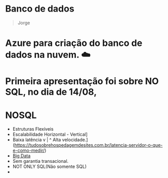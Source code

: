 # Banco de dados
> Jorge

# Azure para criação do banco de dados na nuvem. :cloud:

# Primeira apresentação foi sobre NO SQL, no dia de 14/08, 
# NOSQL
- Estruturas Flexíveis
- Escalabilidade Horizontal - Vertical]
- Baixa latência v | ^ Alta velocidade.](https://tudosobrehospedagemdesites.com.br/latencia-servidor-o-que-e-como-medir/)
- [Big Data](https://www.oracle.com/br/big-data/what-is-big-data/)
- Sem garantia transacional.
- NOT ONLY SQL(Não somente SQL)
- 
